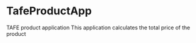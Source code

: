 # TafeProductApp
TAFE product application
This application calculates the total price of the product
